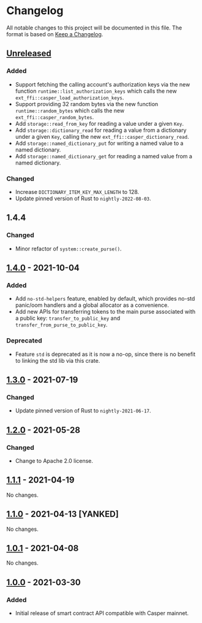 # Changelog

All notable changes to this project will be documented in this file.  The format is based on [Keep a Changelog].

[comment]: <> (Added:      new features)
[comment]: <> (Changed:    changes in existing functionality)
[comment]: <> (Deprecated: soon-to-be removed features)
[comment]: <> (Removed:    now removed features)
[comment]: <> (Fixed:      any bug fixes)
[comment]: <> (Security:   in case of vulnerabilities)



## [Unreleased]

### Added
* Support fetching the calling account's authorization keys via the new function `runtime::list_authorization_keys` which calls the new `ext_ffi::casper_load_authorization_keys`.
* Support providing 32 random bytes via the new function `runtime::random_bytes` which calls the new `ext_ffi::casper_random_bytes`.
* Add `storage::read_from_key` for reading a value under a given `Key`.
* Add `storage::dictionary_read` for reading a value from a dictionary under a given `Key`, calling the new `ext_ffi::casper_dictionary_read`.
* Add `storage::named_dictionary_put` for writing a named value to a named dictionary.
* Add `storage::named_dictionary_get` for reading a named value from a named dictionary.

### Changed
* Increase `DICTIONARY_ITEM_KEY_MAX_LENGTH` to 128.
* Update pinned version of Rust to `nightly-2022-08-03`.




## 1.4.4

### Changed
* Minor refactor of `system::create_purse()`.



## [1.4.0] - 2021-10-04

### Added
* Add `no-std-helpers` feature, enabled by default, which provides no-std panic/oom handlers and a global allocator as a convenience.
* Add new APIs for transferring tokens to the main purse associated with a public key: `transfer_to_public_key` and `transfer_from_purse_to_public_key`.

### Deprecated
* Feature `std` is deprecated as it is now a no-op, since there is no benefit to linking the std lib via this crate.



## [1.3.0] - 2021-07-19

### Changed
* Update pinned version of Rust to `nightly-2021-06-17`.



## [1.2.0] - 2021-05-28

### Changed
* Change to Apache 2.0 license.



## [1.1.1] - 2021-04-19

No changes.



## [1.1.0] - 2021-04-13 [YANKED]

No changes.



## [1.0.1] - 2021-04-08

No changes.



## [1.0.0] - 2021-03-30

### Added
* Initial release of smart contract API compatible with Casper mainnet.



[Keep a Changelog]: https://keepachangelog.com/en/1.0.0
[unreleased]: https://github.com/casper-network/casper-node/compare/v1.4.0...dev
[1.4.0]: https://github.com/casper-network/casper-node/compare/v1.3.0...v1.4.0
[1.3.0]: https://github.com/casper-network/casper-node/compare/v1.2.0...v1.3.0
[1.2.0]: https://github.com/casper-network/casper-node/compare/v1.1.1...v1.2.0
[1.1.1]: https://github.com/casper-network/casper-node/compare/v1.0.1...v1.1.1
[1.1.0]: https://github.com/casper-network/casper-node/compare/v1.0.1...v1.1.1
[1.0.1]: https://github.com/casper-network/casper-node/compare/v1.0.0...v1.0.1
[1.0.0]: https://github.com/casper-network/casper-node/releases/tag/v1.0.0
